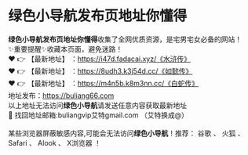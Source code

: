 # 绿色小导航发布页地址你懂得<br>
**绿色小导航发布页地址你懂得**收集了全网优质资源，是宅男宅女必备的网站！<br>
✨重要提醒✨收藏本页面，避免迷路！<br>
❤️ 👉 【最新地址】 ：https://i47d.fadacai.xyz/《水浒传》<br>
❤️ 👉 【最新地址】 ：https://8udh3.k3j54d.cc/《如懿传》<br>
❤️ 👉 【最新地址】 ：https://m4n5b.k8m3nn.cc/《白蛇传》<br>
地址发布：https://buliang66.com<br>
以上地址无法访问**绿色小导航**请发送任意内容获取最新地址<br>
📧 找回地址邮箱:buliangvip艾特gmail.com （艾特换成@）<br><br>
某些浏览器屏蔽敏感内容,可能会无法访问**绿色小导航**！推荐： 谷歌 、 火狐 、 Safari 、 Alook 、 X浏览器 ！<br>

